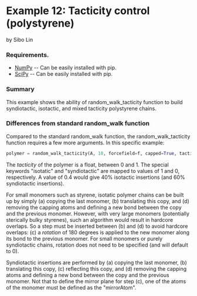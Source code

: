 Example 12: Tacticity control (polystyrene)
=========================================================================================================================================  
by Sibo Lin
    
### Requirements.   
 * [NumPy](https://numpy.org/) -- Can be easily installed with pip. 
 * [SciPy](https://www.scipy.org/scipylib/index.html) -- Can be easily installed with pip. 
 
 
### Summary

This example shows the ability of random_walk_tacticity function to build syndiotactic, isotactic, and mixed tacticity polystyrene chains.

### Differences from standard random_walk function

Compared to the standard random_walk function, the random_walk_tacticity function requires a few more arguments. In this specific example:

```python
polymer = random_walk_tacticity(A, 10, forcefield=f, capped=True, tacticity='isotactic', sim='no')
```

The *tacticity* of the polymer is a float, between 0 and 1. The special keywords "isotatic" and "syndiotactic" are 
mapped to values of 1 and 0, respectively. A value of 0.4 would give 40% isotactic insertions (and 60% syndiotactic insertions).

For small monomers such as styrene, isotatic polymer chains can be built up by simply (a) copying the last monomer, (b) 
translating this copy, and (d) removing the capping atoms and defining a new bond between the copy and the previous 
monomer. However, with very large monomers (potentially sterically bulky styrenes), such an algorithm would result in 
hardcore overlaps. So a step must be inserted between (b) and (d) to avoid hardcore overlaps: (c) a *rotation* of 180 
degrees is applied to the new monomer along its bond to the previous monomer. For small monomers or purely syndiotactic 
chains, rotation does not need to be specified (and will default to 0).

Syndiotactic insertions are performed by (a) copying the last monomer, (b) translating this copy, (c) reflecting this 
copy, and (d) removing the capping atoms and defining a new bond between the copy and the previous monomer. 
Not that to define the mirror plane for step (c), one of the atoms of the monomer must be defined as the "mirrorAtom".

